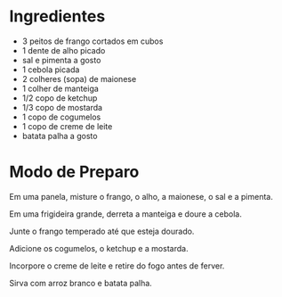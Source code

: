 # Ingredientes #


*  3 peitos de frango cortados em cubos
*    1 dente de alho picado
*    sal e pimenta a gosto
*    1 cebola picada
*    2 colheres (sopa) de maionese
*    1 colher de manteiga
*    1/2 copo de ketchup
*    1/3 copo de mostarda
*    1 copo de cogumelos
*    1 copo de creme de leite
*    batata palha a gosto


# Modo de Preparo #

Em uma panela, misture o frango, o alho, a maionese, o sal e a pimenta.

Em uma frigideira grande, derreta a manteiga e doure a cebola.

Junte o frango temperado até que esteja dourado.

Adicione os cogumelos, o ketchup e a mostarda.

Incorpore o creme de leite e retire do fogo antes de ferver.

Sirva com arroz branco e batata palha.